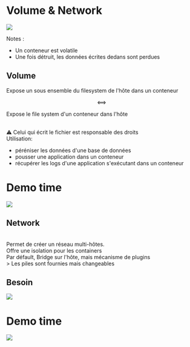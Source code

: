 # Volume & Network

![](ressources/docker-turtles-communication.jpg)

Notes :
- Un conteneur est volatile
- Une fois détruit, les données écrites dedans sont perdues



## Volume

Expose un sous ensemble du filesystem de l'hôte dans un conteneur

<center>⟺</center>

<!-- .element class="align-right" -->
Expose le file system d'un conteneur dans l'hôte

<br/>
⚠ Celui qui écrit le fichier est responsable des droits

<br/>
Utilisation:

- péréniser les données d'une base de données
- pousser une application dans un conteneur
- récupérer les logs d'une application s'exécutant dans un conteneur



# Demo time

![](ressources/fingers-crossed.png)



## Network

<br/>
Permet de créer un réseau multi-hôtes.

<br/>
Offre une isolation pour les containers

<br/>
Par défault, Bridge sur l'hôte, mais mécanisme de plugins

<br/>
<!-- .element class="align-right" -->
> Les piles sont fournies mais changeables



## Besoin


![](ressources/links.png)



# Demo time

![](ressources/fingers-crossed.png)
